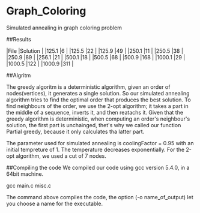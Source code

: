 # Graph_Coloring
Simulated annealing in graph coloring problem

##Results

|File    |Solution  |
|125.1   |6         |
|125.5   |22        |
|125.9   |49        |
|250.1   |11        |
|250.5   |38        |
|250.9   |89        |
|256.1   |21        |
|500.1   |18        |
|500.5   |68        |
|500.9   |168       |
|1000.1  |29        |
|1000.5  |122       |
|1000.9  |311       |

##Algritm

The greedy algoritm is a deterministic algorithm, given an order of nodes(vertices), it generates a single solution. So our simulated annealing algorithm tries to find the optimal order that produces the best solution. To find neighbours of the order, we use the 2-opt algorithm; it takes a part in the middle of a sequence, inverts it, and then reatachs it. Given that the greedy algorithm is deterministic, when computing an order's neighbour's solution, the first part is unchainged, thet's why we called our function Partial greedy, because it only calculates tha latter part.

The parameter used for simulated annealing is coolingFactor = 0.95 with an initial tempreture of 1. The temperature decreases exponentially.
For the 2-opt algorithm, we used a cut of 7 nodes.

##Compiling the code
We compiled our code using gcc version 5.4.0, in a 64bit machine.

gcc main.c misc.c 

The command above compiles the code, the option (-o name_of_output) let you choose a name for the executable. 
